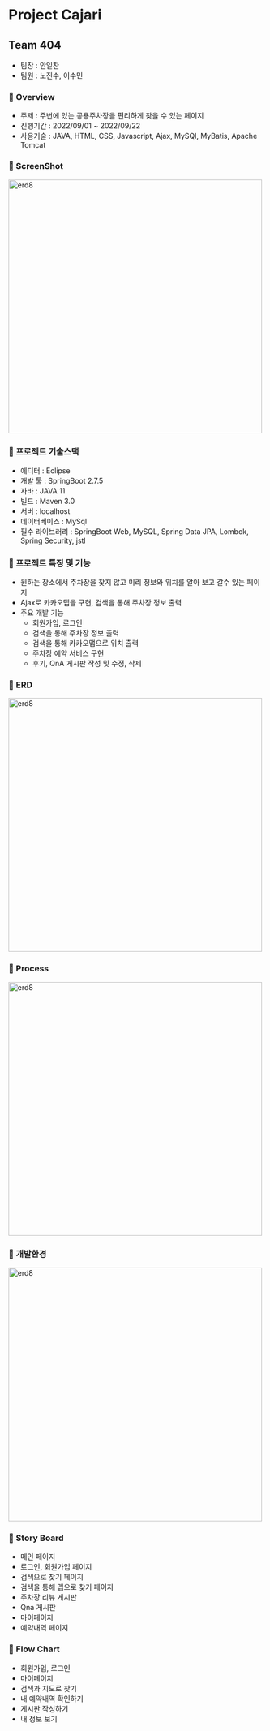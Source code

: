 # Project Cajari

## Team 404
- 팀장 : 안일찬
- 팀원 : 노진수, 이수민


### 📌 Overview

- 주제 : 주변에 있는 공용주차장을 편리하게 찾을 수 있는 페이지
- 진행기간 : 2022/09/01 ~ 2022/09/22
- 사용기술 : JAVA, HTML, CSS, Javascript, Ajax, MySQl, MyBatis, Apache Tomcat


### 📌 ScreenShot

<p align="">
<img width="500" alt="erd8" src="https://user-images.githubusercontent.com/112387307/227706835-1d9c0cd9-2d36-4011-8f82-abf3218af774.png">


### 📌 프로젝트 기술스택

- 에디터 : Eclipse
- 개발 툴 : SpringBoot 2.7.5
- 자바 : JAVA 11
- 빌드 : Maven 3.0
- 서버 : localhost
- 데이터베이스 : MySql
- 필수 라이브러리 : SpringBoot Web, MySQL, Spring Data JPA, Lombok, Spring Security, jstl



### 📌 프로젝트 특징 및 기능

- 원하는 장소에서 주차장을 찾지 않고 미리 정보와 위치를 알아 보고 갈수 있는 페이지
- Ajax로 카카오맵을 구현, 검색을 통해 주차장 정보 출력
- 주요 개발 기능
    - 회원가입, 로그인
    - 검색을 통해 주차장 정보 출력
    - 검색을 통해 카카오맵으로 위치 출력
    - 주차장 예약 서비스 구현
    - 후기, QnA 게시판 작성 및 수정, 삭제
    
    
    
### 📌 ERD

<p align="">
<img width="500" alt="erd8" src="https://user-images.githubusercontent.com/112387307/227707145-abae144f-9c14-4a13-ad97-c2f6b95abd3e.png">    


### 📌 Process

<p align="">
<img width="500" alt="erd8" src="https://user-images.githubusercontent.com/112387307/227707178-e2ebe43b-408b-4af6-baf4-4157eac248e9.png"> 


### 📌 개발환경

<p align="">
<img width="500" alt="erd8" src="https://user-images.githubusercontent.com/112387307/227707224-11bd6d04-5bbd-49b1-beff-e58fe6afaad4.png">

### 📖 Story Board

- 메인 페이지
- 로그인, 회원가입 페이지
- 검색으로 찾기 페이지
- 검색을 통해 맵으로 찾기 페이지
- 주차장 리뷰 게시판
- Qna 게시판
- 마이페이지
- 예약내역 페이지

### 📘 Flow Chart
- 회원가입, 로그인
- 마이페이지
- 검색과 지도로 찾기
- 내 예약내역 확인하기
- 게시판 작성하기
- 내 정보 보기


    
